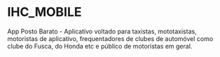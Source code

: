 # IHC_MOBILE

App Posto Barato - Aplicativo voltado para taxistas, mototaxistas, motoristas de aplicativo, frequentadores de clubes de automóvel como clube do Fusca, do Honda etc e público de motoristas em geral.
